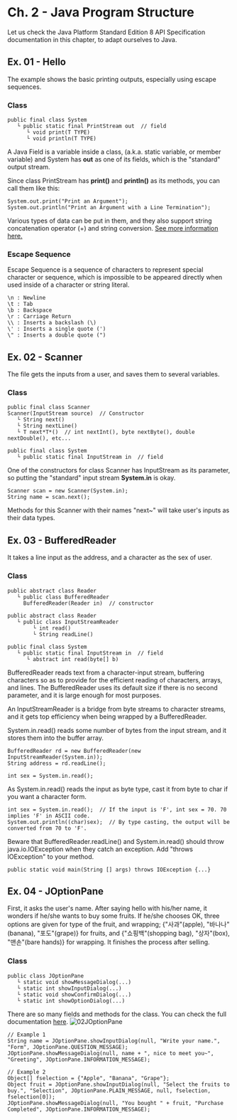 # Ch. 2 - Java Program Structure
Let us check the Java Platform Standard Edition 8 API Specification documentation in this chapter, to adapt ourselves to Java.

## Ex. 01 - Hello
The example shows the basic printing outputs, especially using escape sequences.

### Class
    public final class System
       └ public static final PrintStream out  // field
          └ void print(T TYPE)
          └ void println(T TYPE)
A Java Field is a variable inside a class, (a.k.a. static variable, or member variable)
and System has **out** as one of its fields, which is the "standard" output stream.

Since class PrintStream has **print()** and **println()** as its methods, you can call them like this:

    System.out.print("Print an Argument");
    System.out.println("Print an Argument with a Line Termination");

Various types of data can be put in them, and they also support string concatenation operator (+) and string conversion. [See more information here.](https://docs.oracle.com/javase/8/docs/api/java/lang/String.html)

### Escape Sequence
Escape Sequence is a sequence of characters to represent special character or sequence, which is impossible to be appeared directly when used inside of a character or string literal.

    \n : Newline
    \t : Tab
    \b : Backspace
    \r : Carriage Return
    \\ : Inserts a backslash (\)
    \' : Inserts a single quote (')
    \" : Inserts a double quote (")

## Ex. 02 - Scanner
The file gets the inputs from a user, and saves them to several variables.
### Class
    public final class Scanner
    Scanner(InputStream source)  // Constructor
       └ String next()
       └ String nextLine()
       └ T next*T*()  // int nextInt(), byte nextByte(), double nextDouble(), etc...

    public final class System
       └ public static final InputStream in  // field
One of the constructors for class Scanner has InputStream as its parameter, so putting the "standard" input stream **System.in** is okay.

    Scanner scan = new Scanner(System.in);
    String name = scan.next();
Methods for this Scanner with their names "next~" will take user's inputs as their data types.

## Ex. 03 - BufferedReader
It takes a line input as the address, and a character as the sex of user.
### Class
    public abstract class Reader
       └ public class BufferedReader
         BufferedReader(Reader in)  // constructor

    public abstract class Reader
       └ public class InputStreamReader
            └ int read()
            └ String readLine()

    public final class System
       └ public static final InputStream in  // field
          └ abstract int read(byte[] b)
BufferedReader reads text from a character-input stream, buffering characters so as to provide for the efficient reading of characters, arrays, and lines. The BufferedReader uses its default size if there is no second parameter, and it is large enough for most purposes.

An InputStreamReader is a bridge from byte streams to character streams, and it gets top efficiency when being wrapped by a BufferedReader.

System.in.read() reads some number of bytes from the input stream, and it stores them into the buffer array.

    BufferedReader rd = new BufferedReader(new InputStreamReader(System.in));
    String address = rd.readLine();
    
    int sex = System.in.read();

As System.in.read() reads the input as byte type, cast it from byte to char if you want a character form.

    int sex = System.in.read();  // If the input is 'F', int sex = 70. 70 implies 'F' in ASCII code.
    System.out.println((char)sex);  // By type casting, the output will be converted from 70 to 'F'.

Beware that BufferedReader.readLine() and System.in.read() should throw java.io.IOException when they catch an exception. Add "throws IOException" to your method.

    public static void main(String [] args) throws IOException {...}

## Ex. 04 - JOptionPane
First, it asks the user's name. After saying hello with his/her name, it wonders if he/she wants to buy some fruits.
If he/she chooses OK, three options are given for type of the fruit, and wrapping; {"사과"(apple), "바나나"(banana), "포도"(grape)} for fruits, and {"쇼핑백"(shopping bag), "상자"(box), "맨손"(bare hands)} for wrapping. It finishes the process after selling.
### Class
    public class JOptionPane
       └ static void showMessageDialog(...)
       └ static int showInputDialog(...)
       └ static void showConfirmDialog(...)
       └ static int showOptionDialog(...)
There are so many fields and methods for the class. You can check the full documentation [here](https://docs.oracle.com/javase/8/docs/api/javax/swing/JOptionPane.html#YES_NO_CANCEL_OPTION).
![02JOptionPane](https://user-images.githubusercontent.com/48712088/142446610-6843a0c1-7cab-4924-afb2-5cae4bf15639.png)

    // Example 1
    String name = JOptionPane.showInputDialog(null, "Write your name.", "Form", JOptionPane.QUESTION_MESSAGE);
    JOptionPane.showMessageDialog(null, name + ", nice to meet you~", "Greeting", JOptionPane.INFORMATION_MESSAGE);
    
    // Example 2
    Object[] fselection = {"Apple", "Banana", "Grape"};
    Object fruit = JOptionPane.showInputDialog(null, "Select the fruits to buy.", "Selection", JOptionPane.PLAIN_MESSAGE, null, fselection, fselection[0]);
    JOptionPane.showMessageDialog(null, "You bought " + fruit, "Purchase Completed", JOptionPane.INFORMATION_MESSAGE);
